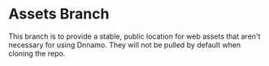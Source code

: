 # Assets Branch

This branch is to provide a stable, public location for web assets that aren't necessary for using Dnnamo. They will not be pulled by default when cloning the repo.
